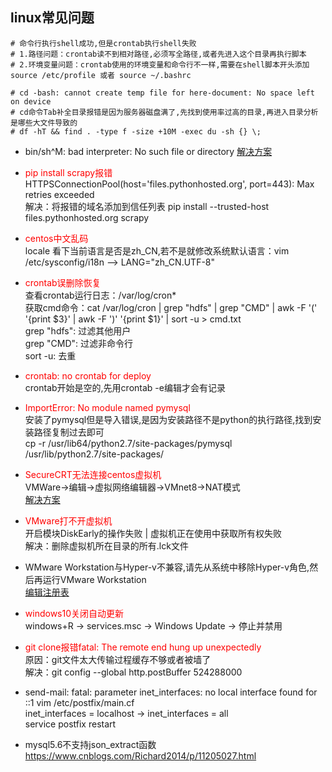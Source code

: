 ## linux常见问题
```shell
# 命令行执行shell成功,但是crontab执行shell失败
# 1.路径问题：crontab读不到相对路径,必须写全路径,或者先进入这个目录再执行脚本  
# 2.环境变量问题：crontab使用的环境变量和命令行不一样,需要在shell脚本开头添加 source /etc/profile 或者 source ~/.bashrc

# cd -bash: cannot create temp file for here-document: No space left on device
# cd命令Tab补全目录报错是因为服务器磁盘满了,先找到使用率过高的目录,再进入目录分析是哪些大文件导致的
# df -hT && find . -type f -size +10M -exec du -sh {} \;
```

- bin/sh^M: bad interpreter: No such file or directory
[解决方案](https://www.cnblogs.com/felixzh/p/6108345.html)

- <font color=red>pip install scrapy报错</font>  
HTTPSConnectionPool(host='files.pythonhosted.org', port=443): Max retries exceeded  
解决：将报错的域名添加到信任列表
pip install --trusted-host files.pythonhosted.org scrapy

- <font color=red>centos中文乱码</font>  
locale 看下当前语言是否是zh_CN,若不是就修改系统默认语言：vim /etc/sysconfig/i18n --> LANG="zh_CN.UTF-8"

- <font color=red>crontab误删除恢复</font>  
查看crontab运行日志：/var/log/cron*  
获取cmd命令：cat /var/log/cron | grep "hdfs" | grep "CMD" | awk -F '(' '{print $3}' | awk -F ')' '{print $1}' | sort -u > cmd.txt  
grep "hdfs": 过滤其他用户  
grep "CMD": 过滤非命令行  
sort -u: 去重

- <font color=red>crontab: no crontab for deploy</font>  
crontab开始是空的,先用crontab -e编辑才会有记录

- <font color=red>ImportError: No module named pymysql</font>  
安装了pymysql但是导入错误,是因为安装路径不是python的执行路径,找到安装路径复制过去即可  
cp -r /usr/lib64/python2.7/site-packages/pymysql /usr/lib/python2.7/site-packages/

- <font color=red>SecureCRT无法连接centos虚拟机</font>  
VMWare->编辑->虚拟网络编辑器->VMnet8->NAT模式  
[解决方案](https://blog.csdn.net/r1142/article/details/81000966)

- <font color=red>VMware打不开虚拟机</font>  
开启模块DiskEarly的操作失败 | 虚拟机正在使用中获取所有权失败  
解决：删除虚拟机所在目录的所有.lck文件

- WMware Workstation与Hyper-v不兼容,请先从系统中移除Hyper-v角色,然后再运行VMware Workstation  
[编辑注册表](https://www.jianshu.com/p/fbab3c16f481)

- <font color=red>windows10关闭自动更新</font>  
windows+R -> services.msc -> Windows Update -> 停止并禁用

- <font color=red>git clone报错fatal: The remote end hung up unexpectedly</font>  
原因：git文件太大传输过程缓存不够或者被墙了  
解决：git config --global http.postBuffer 524288000

- send-mail: fatal: parameter inet_interfaces: no local interface found for ::1
vim  /etc/postfix/main.cf  
inet_interfaces = localhost -> inet_interfaces = all  
service postfix restart

- mysql5.6不支持json_extract函数
https://www.cnblogs.com/Richard2014/p/11205027.html